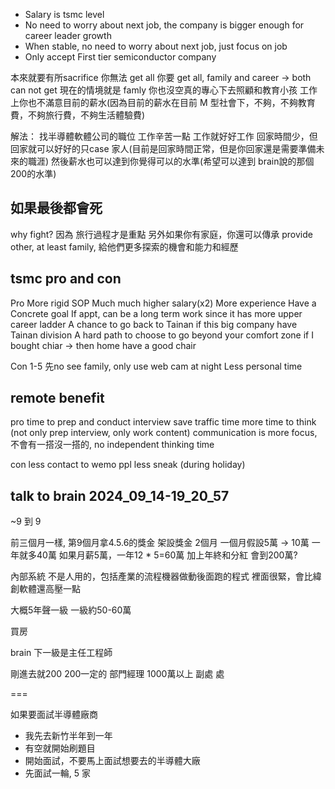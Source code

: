 
- Salary is tsmc level
- No need to worry about next job, the company is bigger enough for career leader growth
- When stable, no need to worry about next job, just focus on job
- Only accept First tier semiconductor company 




本來就要有所sacrifice
你無法 get all
你要 get all, family and career -> both can not get
現在的情境就是 famly 你也沒空真的專心下去照顧和教育小孩
工作上你也不滿意目前的薪水(因為目前的薪水在目前 M 型社會下，不夠，不夠教育費，不夠旅行費，不夠生活體驗費)

解法：
找半導體軟體公司的職位
工作辛苦一點
工作就好好工作
回家時間少，但回家就可以好好的只case 家人(目前是回家時間正常，但是你回家還是需要準備未來的職涯)
然後薪水也可以達到你覺得可以的水準(希望可以達到 brain說的那個 200的水準)


## 如果最後都會死

why fight?
因為 旅行過程才是重點
另外如果你有家庭，你還可以傳承
provide other, at least family, 給他們更多探索的機會和能力和經歷




## tsmc pro and con

Pro
More rigid SOP 
Much much higher salary(x2)
More experience
Have a Concrete goal
If appt, can be a long term work since it has more upper career ladder
A chance to go back to Tainan if this big company have Tainan division
A hard path to choose to go beyond your comfort zone
if I bought chiar -> then home have a good chair



Con
1-5 先no see family, only use web cam at night
Less personal time


## remote benefit
pro
time to prep and conduct interview
save traffic time
more time to think (not only prep interview, only work content)
communication is more focus, 不會有一搭沒一搭的, no independent thinking time


con
less contact to wemo ppl
less sneak (during holiday)


## talk to brain 2024_09_14-19_20_57

~9 到 9

前三個月一樣, 第9個月拿4.5.6的獎金
架設獎金 2個月
一個月假設5萬 -> 10萬
一年就多40萬
如果月薪5萬，一年12 * 5=60萬
加上年終和分紅 會到200萬?


內部系統
不是人用的，包括產業的流程機器做動後面跑的程式
裡面很緊，會比緯創軟體還高壓一點

大概5年聲一級
一級約50-60萬

買房

brain 下一級是主任工程師


剛進去就200
200一定的
部門經理 1000萬以上
副處
處

===



如果要面試半導體廠商
- 我先去新竹半年到一年
- 有空就開始刷題目
- 開始面試，不要馬上面試想要去的半導體大廠
- 先面試一輪, 5 家
